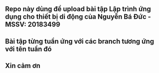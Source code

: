 ## Repo này dùng để upload bài tập Lập trình ứng dụng cho thiết bị di động của Nguyễn Bá Đức - MSSV: 20183499

## Bài tập từng tuần ứng với các branch tương ứng với tên tuần đó

## Xin cảm ơn
